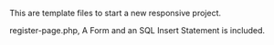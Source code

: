This are template files to start a new responsive project. 

register-page.php, A Form and an SQL Insert Statement is included.
